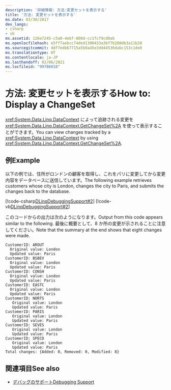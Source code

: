```yaml
---
description: '詳細情報: 方法:変更セットを表示する'
title: '方法: 変更セットを表示する'
ms.date: 03/30/2017
dev_langs:
- csharp
- vb
ms.assetid: 126e7245-c5a0-4ebf-800d-cc1fcf9cd0ab
ms.openlocfilehash: e5ff7aebcc74ded1300433a3bf7b280db3a11b28
ms.sourcegitcommit: ddf7edb67715a5b9a45e3dd44536dabc153c1de0
ms.translationtype: HT
ms.contentlocale: ja-JP
ms.lasthandoff: 02/06/2021
ms.locfileid: "99786018"
---
```

# <a name="how-to-display-a-changeset"></a><span data-ttu-id="e0c73-103">方法: 変更セットを表示する</span><span class="sxs-lookup"><span data-stu-id="e0c73-103">How to: Display a ChangeSet</span></span>

<span data-ttu-id="e0c73-104"><xref:System.Data.Linq.DataContext> によって追跡される変更を <xref:System.Data.Linq.DataContext.GetChangeSet%2A> を使って表示することができます。</span><span class="sxs-lookup"><span data-stu-id="e0c73-104">You can view changes tracked by a <xref:System.Data.Linq.DataContext> by using <xref:System.Data.Linq.DataContext.GetChangeSet%2A>.</span></span>  
  
## <a name="example"></a><span data-ttu-id="e0c73-105">例</span><span class="sxs-lookup"><span data-stu-id="e0c73-105">Example</span></span>  

 <span data-ttu-id="e0c73-106">以下の例では、住所がロンドンの顧客を取得し、これをパリに変更してから変更内容をデータベースに送信しています。</span><span class="sxs-lookup"><span data-stu-id="e0c73-106">The following example retrieves customers whose city is London, changes the city to Paris, and submits the changes back to the database.</span></span>  
  
 [!code-csharp[DLinqDebuggingSupport#2](../../../../../../samples/snippets/csharp/VS_Snippets_Data/DLinqDebuggingSupport/cs/Program.cs#2)]
 [!code-vb[DLinqDebuggingSupport#2](../../../../../../samples/snippets/visualbasic/VS_Snippets_Data/DLinqDebuggingSupport/vb/Module1.vb#2)]  
  
 <span data-ttu-id="e0c73-107">このコードからの出力は次のようになります。</span><span class="sxs-lookup"><span data-stu-id="e0c73-107">Output from this code appears similar to the following.</span></span> <span data-ttu-id="e0c73-108">最後に概要として、8 か所の変更が示されることに注意してください。</span><span class="sxs-lookup"><span data-stu-id="e0c73-108">Note that the summary at the end shows that eight changes were made.</span></span>  

 ```console
CustomerID: AROUT
   Original value: London
   Updated value: Paris
CustomerID: BSBEV
   Original value: London
   Updated value: Paris
CustomerID: CONSH
   Original value: London
   Updated value: Paris
CustomerID: EASTC
   Original value: London
   Updated value: Paris
CustomerID: NORTS
    Original value: London
    Updated value: Paris
CustomerID: PARIS
    Original value: London
    Updated value: Paris
CustomerID: SEVES
    Original value: London
    Updated value: Paris
CustomerID: SPECD
    Original value: London
    Updated value: Paris
Total changes: {Added: 0, Removed: 0, Modified: 8}
```
  
## <a name="see-also"></a><span data-ttu-id="e0c73-109">関連項目</span><span class="sxs-lookup"><span data-stu-id="e0c73-109">See also</span></span>

- [<span data-ttu-id="e0c73-110">デバッグのサポート</span><span class="sxs-lookup"><span data-stu-id="e0c73-110">Debugging Support</span></span>](debugging-support.md)
